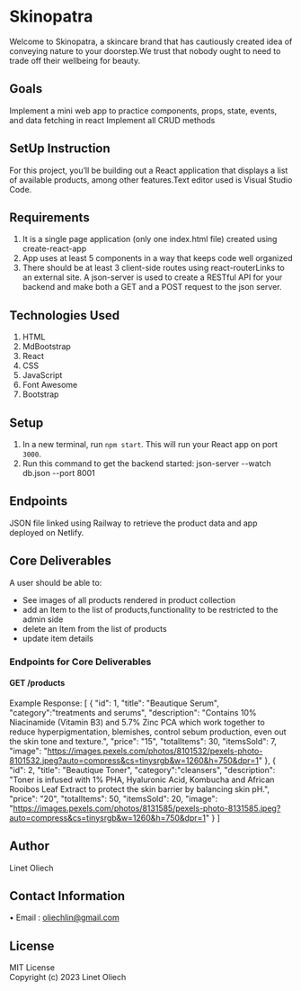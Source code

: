 # Skinopatra
Welcome to Skinopatra, a skincare brand that has cautiously created idea of conveying nature to your doorstep.We trust that nobody ought to need to trade off their wellbeing for beauty.
## Goals
Implement a mini web app to practice components, props, state, events, and data fetching in react
Implement all CRUD methods
## SetUp Instruction
For this project, you’ll be building out a React application that displays a list of available products, among other features.Text editor used is Visual Studio Code.
## Requirements
1. It is a single page application (only one index.html file) created using create-react-app
2. App uses at least 5 components in a way that keeps code well organized
3. There should be at least 3 client-side routes using react-routerLinks to an external site. A json-server is used to create a RESTful API for your backend and make both a GET and a POST request to the json server. 
## Technologies Used
1. HTML
2. MdBootstrap
3. React
4. CSS
5. JavaScript
6. Font Awesome
7. Bootstrap
## Setup
1. In a new terminal, run `npm start`. This will run your React app on port `3000`.
2. Run this command to get the backend started:
json-server --watch db.json --port 8001
## Endpoints
JSON file linked using Railway to retrieve the product data and app deployed on Netlify.
## Core Deliverables 
A user should be able to:
 * See images of all products rendered in product collection 
 * add an Item to the list of products,functionality to be restricted to the admin side
 * delete an Item from the list of products
 * update item details 

### Endpoints for Core Deliverables
#### GET /products
Example Response:
[
  {
    "id": 1,
    "title": "Beautique Serum",
    "category":"treatments and serums",
    "description": "Contains 10% Niacinamide (Vitamin B3) and 5.7% Zinc PCA which work together to reduce hyperpigmentation, blemishes, control sebum production, even out the skin tone and texture.",
    "price": "15",
    "totalItems": 30,
    "itemsSold": 7,
    "image": "https://images.pexels.com/photos/8101532/pexels-photo-8101532.jpeg?auto=compress&cs=tinysrgb&w=1260&h=750&dpr=1"
    },
    {
     "id": 2,
    "title": "Beautique Toner",
    "category":"cleansers",
    "description": "Toner is infused with 1% PHA, Hyaluronic Acid, Kombucha and African Rooibos Leaf Extract to protect the skin barrier by balancing skin pH.",
    "price": "20",
    "totalItems": 50,
    "itemsSold": 20,
    "image": "https://images.pexels.com/photos/8131585/pexels-photo-8131585.jpeg?auto=compress&cs=tinysrgb&w=1260&h=750&dpr=1"
      }
]
## Author 
Linet Oliech

## Contact Information
• Email : oliechlin@gmail.com

## License
MIT License  
Copyright (c) 2023 Linet Oliech
